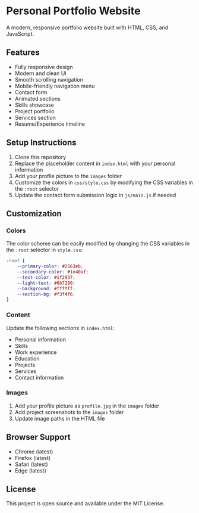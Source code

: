 # Personal Portfolio Website

A modern, responsive portfolio website built with HTML, CSS, and JavaScript.

## Features

- Fully responsive design
- Modern and clean UI
- Smooth scrolling navigation
- Mobile-friendly navigation menu
- Contact form
- Animated sections
- Skills showcase
- Project portfolio
- Services section
- Resume/Experience timeline

## Setup Instructions

1. Clone this repository
2. Replace the placeholder content in `index.html` with your personal information
3. Add your profile picture to the `images` folder
4. Customize the colors in `css/style.css` by modifying the CSS variables in the `:root` selector
5. Update the contact form submission logic in `js/main.js` if needed

## Customization

### Colors
The color scheme can be easily modified by changing the CSS variables in the `:root` selector in `style.css`:

```css
:root {
    --primary-color: #2563eb;
    --secondary-color: #1e40af;
    --text-color: #1f2937;
    --light-text: #6b7280;
    --background: #ffffff;
    --section-bg: #f3f4f6;
}
```

### Content
Update the following sections in `index.html`:
- Personal information
- Skills
- Work experience
- Education
- Projects
- Services
- Contact information

### Images
1. Add your profile picture as `profile.jpg` in the `images` folder
2. Add project screenshots to the `images` folder
3. Update image paths in the HTML file

## Browser Support

- Chrome (latest)
- Firefox (latest)
- Safari (latest)
- Edge (latest)

## License

This project is open source and available under the MIT License. 